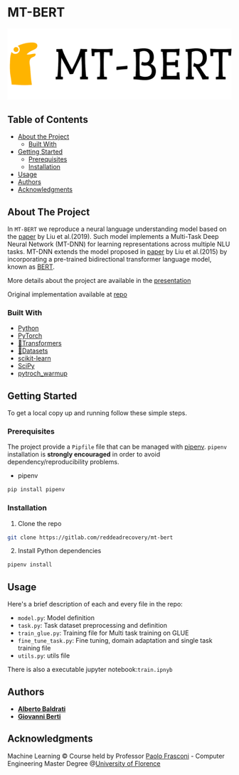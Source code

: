 # MT-BERT

![](logo/logo_large.png "Logo")


## Table of Contents

* [About the Project](#about-the-project)
  * [Built With](#built-with)
* [Getting Started](#getting-started)
  * [Prerequisites](#prerequisites)
  * [Installation](#installation)
* [Usage](#usage)
* [Authors](#authors)
* [Acknowledgments](#acknowledgments)


## About The Project

In ```MT-BERT``` we reproduce a neural language understanding model based on the [paper](https://arxiv.org/abs/1901.11504)
by Liu et al.(2019).
Such model implements a Multi-Task Deep Neural Network (MT-DNN) for learning representations across multiple NLU tasks.
MT-DNN extends the model proposed in [paper](https://www.aclweb.org/anthology/N15-1092/) by Liu et al.(2015) by incorporating a pre-trained bidirectional transformer language model, known as [BERT](https://arxiv.org/abs/1810.04805).

More details about the project are available in the [presentation](docs/MT_BERT.pdf)

Original implementation available at [repo](https://github.com/namisan/mt-dnn)

### Built With

* [Python](https://www.python.org/)
* [PyTorch](https://pytorch.org/)
* [🤗Transformers](https://huggingface.co/transformers/)
* [🤗Datasets](https://huggingface.co/docs/datasets/)
* [scikit-learn](https://scikit-learn.org/stable/)
* [SciPy](https://www.scipy.org/)
* [pytroch_warmup](https://github.com/Tony-Y/pytorch_warmup)


## Getting Started

To get a local copy up and running follow these simple steps.

### Prerequisites

The project provide a ```Pipfile``` file that can be managed with [pipenv](https://github.com/pypa/pipenv).
```pipenv``` installation is **strongly encouraged** in order to avoid dependency/reproducibility problems.

* pipenv
```sh
pip install pipenv
```

### Installation
 
1. Clone the repo
```sh
git clone https://gitlab.com/reddeadrecovery/mt-bert
```
2. Install Python dependencies
```sh
pipenv install
```

## Usage
Here's a brief description of each and every file in the repo:

* ```model.py```: Model definition
* ```task.py```: Task dataset preprocessing and definition
* ```train_glue.py```: Training file for Multi task training on GLUE
* ```fine_tune_task.py```: Fine tuning, domain adaptation and single task training file
* ```utils.py```: utils file

There is also a executable jupyter notebook:```train.ipnyb```

## Authors

* [**Alberto Baldrati**](https://github.com/ABaldrati)
* [**Giovanni Berti**](https://github.com/giovanniberti)


## Acknowledgments
Machine Learning © Course held by Professor [Paolo Frasconi](https://scholar.google.com/citations?user=s3l225EAAAAJ) - Computer Engineering Master Degree @[University of Florence](https://www.unifi.it/changelang-eng.html)
